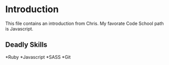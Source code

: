 Introduction
============
This file contains an introduction from Chris. 	My favorate Code School path is Javascript.

Deadly Skills
-------------
*Ruby
*Javascript
*SASS
*Git
